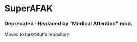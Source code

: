 # SuperAFAK

### Deprecated - Replaced by "Medical Attention" mod.

Moved to tarkyStuffs repository.
